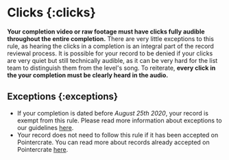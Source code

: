 # Clicks {:clicks}

**Your completion video or raw footage must have clicks fully audible throughout the entire completion.** There are very little exceptions to this rule, as hearing the clicks in a completion is an integral part of the record reviewal process. It is possible for your record to be denied if your clicks are very quiet but still technically audible, as it can be very hard for the list team to distinguish them from the level's song. To reiterate, **every click in the your completion must be clearly heard in the audio.**

## Exceptions {:exceptions}

* If your completion is dated before *August 25th 2020*, your record is exempt from this rule. Please read more information about exceptions to our guidelines [here](#guideline-exceptions).
* Your record does not need to follow this rule if it has been accepted on Pointercrate. You can read more about records already accepted on Pointercrate [here](#pointercrate-auto-accept).